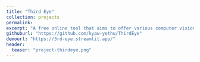 ```yaml
---
title: "Third Eye"
collection: projects
permalink:
excerpt: "A free online tool that aims to offer various computer vision services. Currently though, there is only one functionality available, object detection. Using our tool, you can detect objects from videos and photos in real time or asynchronously. "
githuburl: "https://github.com/kyaw-yethu/ThirdEye"
demourl: "https://3rd-eye.streamlit.app/"
header:
  teaser: "project-thirdeye.png"
---
```

